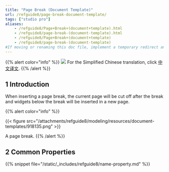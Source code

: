 ```yaml
---
title: "Page Break (Document Template)"
url: /refguide8/page-break-document-template/
tags: ["studio pro"]
aliases:
    - /refguide8/Page+Break+(document+template).html
    - /refguide8/page-break-(document-template).html
    - /refguide8/Page+Break+(document+template)
    - /refguide8/page-break-(document-template)
#If moving or renaming this doc file, implement a temporary redirect and let the respective team know they should update the URL in the product. See Mapping to Products for more details.
---
```


{{% alert color="info" %}}
<img src="/attachments/china.png" class="d-inline-block" /> For the Simplified Chinese translation, click [中文译文](https://cdn.mendix.tencent-cloud.com/documentation/refguide8/page-break-document-template.pdf).
{{% /alert %}}

## 1 Introduction

When inserting a page break, the current page will be cut off after the break and widgets below the break will be inserted in a new page.

{{% alert color="info" %}}

{{< figure src="/attachments/refguide8/modeling/resources/document-templates/918135.png" >}}

A page break.
{{% /alert %}}

## 2 Common Properties

{{% snippet file="/static/_includes/refguide8/name-property.md" %}}
